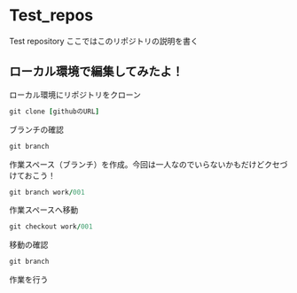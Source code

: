 # Test_repos
Test repository
ここではこのリポジトリの説明を書く

## ローカル環境で編集してみたよ！

ローカル環境にリポジトリをクローン

```rb
git clone [githubのURL]
```

ブランチの確認

```rb
git branch
```

作業スペース（ブランチ）を作成。今回は一人なのでいらないかもだけどクセづけておこう！

```rb
git branch work/001
```

作業スペースへ移動

```rb
git checkout work/001
```

移動の確認

```rb
git branch
```

作業を行う
